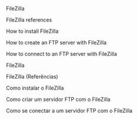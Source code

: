 FileZilla

FileZilla references

How to install FileZilla

How to create an FTP server with FileZilla

How to connect to an FTP server with FileZilla 

FileZilla

FileZilla (Referências)

Como instalar o FileZilla

Como criar um servidor FTP com o FileZilla

Como se conectar a um servidor FTP com o FileZilla
